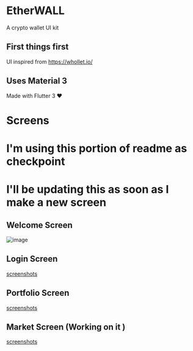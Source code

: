 # EtherWALL

A crypto wallet UI kit

## First things first

UI inspired from https://whollet.io/

## Uses Material 3

Made with Flutter 3 ❤️

# Screens

# I'm using this portion of readme as checkpoint

# I'll be updating this as soon as I make a new screen

## Welcome Screen

![image](https://i.imgur.com/5gSz4FL.png)

## Login Screen

[screenshots](login.png)

## Portfolio Screen

[screenshots](portfolio.png)

## Market Screen (Working on it )

[screenshots](market.png)

